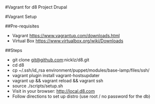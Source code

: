 #Vagrant for d8 Project Drupal

#Vagrant Setup

##Pre-requisites
* Vagrant https://www.vagrantup.com/downloads.html
* Virtual Box https://www.virtualbox.org/wiki/Downloads


##Steps
* git clone git@github.com:nicklz/d8.git
* cd d8
* cp ~/.ssh/id_rsa environment/puppet/modules/base-lamp/files/ssh/
* vagrant plugin install vagrant-hostsupdater
* vagrant up && vagrant reload && vagrant ssh
* source ./scripts/setup.sh
* Visit in your browser: http://local.d8.com
* Follow directions to set up distro (use root / no password for the db)